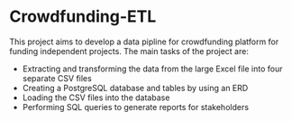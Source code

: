 # Crowdfunding-ETL

This project aims to develop a data pipline for crowdfunding platform for funding independent projects. The main tasks of the project are:
- Extracting and transforming the data from the large Excel file into four separate CSV files
- Creating a PostgreSQL database and tables by using an ERD
- Loading the CSV files into the database
- Performing SQL queries to generate reports for stakeholders
